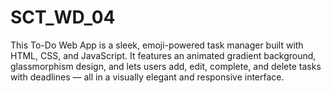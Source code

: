 # SCT_WD_04
This To-Do Web App is a sleek, emoji-powered task manager built with HTML, CSS, and JavaScript. It features an animated gradient background, glassmorphism design, and lets users add, edit, complete, and delete tasks with deadlines — all in a visually elegant and responsive interface.
